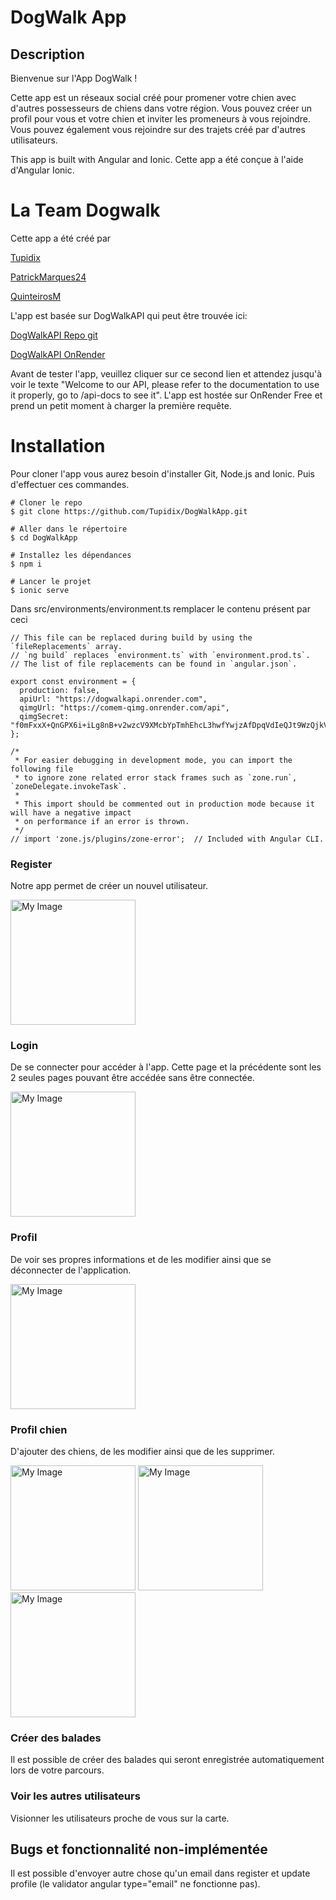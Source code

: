 # DogWalk App

## Description

Bienvenue sur l'App DogWalk !

Cette app est un réseaux social créé pour promener votre chien avec d'autres possesseurs de chiens dans votre région. Vous pouvez créer un profil pour vous et votre chien et inviter les promeneurs à vous rejoindre. Vous pouvez également vous rejoindre sur des trajets créé par d'autres utilisateurs.

This app is built with Angular and Ionic.
Cette app a été conçue à l'aide d'Angular Ionic.

# La Team Dogwalk

Cette app a été créé par

[Tupidix](https://www.github.com/Tupidix)

[PatrickMarques24](https://www.github.com/PatrickMarques24)

[QuinteirosM](https://www.github.com/quinteirosm)

L'app est basée sur DogWalkAPI qui peut être trouvée ici:

[DogWalkAPI Repo git](https://www.github.com/Tupidix/DogWalkAPI)

[DogWalkAPI OnRender](https://dogwalkapi.onrender.com)

Avant de tester l'app, veuillez cliquer sur ce second lien et attendez jusqu'à voir le texte "Welcome to our API, please refer to the documentation to use it properly, go to /api-docs to see it". L'app est hostée sur OnRender Free et prend un petit moment à charger la première requête.

# Installation
Pour cloner l'app vous aurez besoin d'installer Git, Node.js and Ionic.
Puis d'effectuer ces commandes.

```
# Cloner le repo
$ git clone https://github.com/Tupidix/DogWalkApp.git

# Aller dans le répertoire
$ cd DogWalkApp

# Installez les dépendances
$ npm i

# Lancer le projet
$ ionic serve
```

Dans src/environments/environment.ts remplacer le contenu présent par ceci

```
// This file can be replaced during build by using the `fileReplacements` array.
// `ng build` replaces `environment.ts` with `environment.prod.ts`.
// The list of file replacements can be found in `angular.json`.

export const environment = {
  production: false,
  apiUrl: "https://dogwalkapi.onrender.com",
  qimgUrl: "https://comem-qimg.onrender.com/api",
  qimgSecret: "f0mFxxX+QnGPX6i+iLg8nB+v2wzcV9XMcbYpTmhEhcL3hwfYwjzAfDpqVdIeQJt9WzQjkV1F+Ke8ZPqDcfqIPwNrBl8DA44d+qEtSpX0OAuuxMeArCLjZWVOhZLcGtizrp0hzVbx7r869+nRPhZ+NzRy3iP3ZYX3gsxP6Zu05eE=",
};

/*
 * For easier debugging in development mode, you can import the following file
 * to ignore zone related error stack frames such as `zone.run`, `zoneDelegate.invokeTask`.
 *
 * This import should be commented out in production mode because it will have a negative impact
 * on performance if an error is thrown.
 */
// import 'zone.js/plugins/zone-error';  // Included with Angular CLI.
```

### Register
Notre app permet de créer un nouvel utilisateur.

<img src="images/register.png" alt="My Image" width="200"/>

### Login
De se connecter pour accéder à l'app. Cette page et la précédente sont les 2 seules pages pouvant être accédée sans être connectée.

<img src="images/login.png" alt="My Image" width="200"/>

### Profil
De voir ses propres informations et de les modifier ainsi que se déconnecter de l'application.

<img src="images/profile.png" alt="My Image" width="200"/>

### Profil chien
D'ajouter des chiens, de les modifier ainsi que de les supprimer.

<img src="images/dogs.png" alt="My Image" width="200"/> <img src="images/add_dog.png" alt="My Image" width="200"/> <img src="images/update_dog.png" alt="My Image" width="200"/>

### Créer des balades
Il est possible de créer des balades qui seront enregistrée automatiquement lors de votre parcours.

### Voir les autres utilisateurs
Visionner les utilisateurs proche de vous sur la carte.

## Bugs et fonctionnalité non-implémentée
Il est possible d'envoyer autre chose qu'un email dans register et update profile (le validator angular type="email" ne fonctionne pas).
